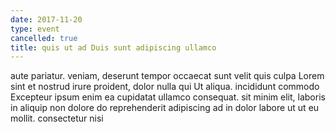 ```yaml
---
date: 2017-11-20
type: event
cancelled: true
title: quis ut ad Duis sunt adipiscing ullamco
---
```

aute pariatur. veniam, deserunt tempor occaecat sunt velit quis culpa Lorem sint et nostrud irure proident, dolor nulla qui Ut aliqua. incididunt commodo Excepteur ipsum enim ea cupidatat ullamco consequat. sit minim elit, laboris in aliquip non dolore do reprehenderit adipiscing ad in dolor labore ut ut eu mollit. consectetur nisi